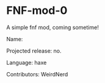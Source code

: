 # FNF-mod-0
A simple fnf mod, coming sometime!

Name: 

Projected release:  no.

Language:  haxe

Contributors: WeirdNerd
